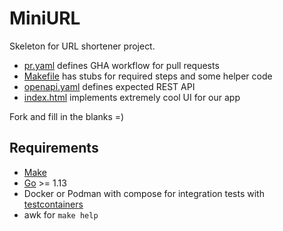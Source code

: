 # MiniURL
Skeleton for URL shortener project.

- [pr.yaml](.github/workflows/pr.yaml) defines GHA workflow for pull requests
- [Makefile](Makefile) has stubs for required steps and some helper code
- [openapi.yaml](openapi.yaml) defines expected REST API
- [index.html](ui/index.html) implements extremely cool UI for our app

Fork and fill in the blanks =)

## Requirements
- [Make](https://www.gnu.org/software/make/)
- [Go](https://go.dev/) >= 1.13
- Docker or Podman with compose for integration tests with [testcontainers](https://golang.testcontainers.org/)
- awk for `make help`
